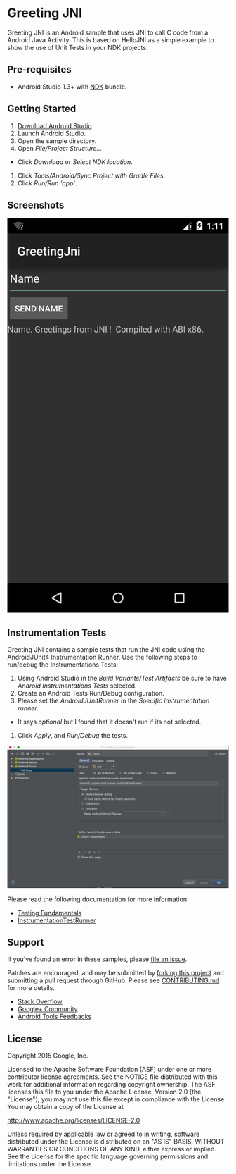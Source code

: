 Greeting JNI
=========
Greeting JNI is an Android sample that uses JNI to call C code from a Android Java Activity.
This is based on HelloJNI as a simple example to show the use of Unit Tests in your NDK projects.

Pre-requisites
--------------
- Android Studio 1.3+ with [NDK](https://developer.android.com/ndk/) bundle.

Getting Started
---------------
1. [Download Android Studio](http://developer.android.com/sdk/index.html)
1. Launch Android Studio.
1. Open the sample directory.
1. Open *File/Project Structure...*
  - Click *Download* or *Select NDK location*.
1. Click *Tools/Android/Sync Project with Gradle Files*.
1. Click *Run/Run 'app'*.

Screenshots
-----------
![screenshot](screenshot.png)


Instrumentation Tests
-------
Greeting JNI contains a sample tests that run the JNI code using the AndroidJUnit4 Instrumentation Runner.
Use the following steps to run/debug the Instrumentations Tests:

1. Using Android Studio in the *Build Variants/Test Artifacts* be sure to have *Android Instrumentations Tests* selected.
1. Create an Android Tests Run/Debug configuration.
1. Please set the *AndroidJUnitRunner* in the *Specific instrumentation runner*.
  - It says *optional* but I found that it doesn't run if its not selected.
1. Click *Apply*, and *Run/Debug* the tests.

![run-debug configuration](instrumentationruntimeconfiguration.png)

Please read the following documentation for more information:

- [Testing Fundamentals](http://developer.android.com/tools/testing/testing_android.html)
- [InstrumentationTestRunner](http://developer.android.com/reference/android/test/InstrumentationTestRunner.html)


Support
-------
If you've found an error in these samples, please [file an issue](https://github.com/googlesamples/android-ndk/issues/new).

Patches are encouraged, and may be submitted by [forking this project](https://github.com/googlesamples/android-ndk/fork) and
submitting a pull request through GitHub. Please see [CONTRIBUTING.md](CONTRIBUTING.md) for more details.

- [Stack Overflow](http://stackoverflow.com/questions/tagged/android-ndk)
- [Google+ Community](https://plus.google.com/communities/105153134372062985968)
- [Android Tools Feedbacks](http://tools.android.com/feedback)

License
-------
Copyright 2015 Google, Inc.

Licensed to the Apache Software Foundation (ASF) under one or more contributor
license agreements.  See the NOTICE file distributed with this work for
additional information regarding copyright ownership.  The ASF licenses this
file to you under the Apache License, Version 2.0 (the "License"); you may not
use this file except in compliance with the License.  You may obtain a copy of
the License at

  http://www.apache.org/licenses/LICENSE-2.0

Unless required by applicable law or agreed to in writing, software
distributed under the License is distributed on an "AS IS" BASIS, WITHOUT
WARRANTIES OR CONDITIONS OF ANY KIND, either express or implied.  See the
License for the specific language governing permissions and limitations under
the License.
